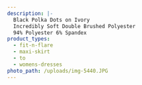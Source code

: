 ```yaml
---
description: |-
  Black Polka Dots on Ivory 
  Incredibly Soft Double Brushed Polyester 
  94% Polyester 6% Spandex
product_types:
  - fit-n-flare
  - maxi-skirt
  - to
  - womens-dresses
photo_path: /uploads/img-5440.JPG
---
```

